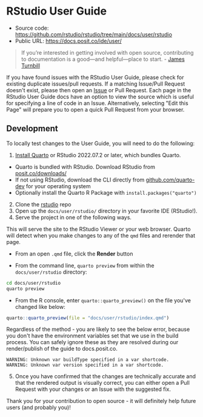 # RStudio User Guide

-   Source code: <https://github.com/rstudio/rstudio/tree/main/docs/user/rstudio>
-   Public URL: <https://docs.posit.co/ide/user/>

> If you’re interested in getting involved with open source, contributing to documentation is a good—and helpful—place to start. - [James Turnbill](https://increment.com/documentation/documentation-as-a-gateway-to-open-source/)

If you have found issues with the RStudio User Guide, please check for existing duplicate issues/pull requests. 
If a matching Issue/Pull Request doesn't exist, please then open an [Issue](https://github.com/rstudio/rstudio/issues/new/choose) or Pull Request. 
Each page in the RStudio User Guide docs have an option to view the source which is useful for specifying a line of code in an Issue. 
Alternatively, selecting "Edit this Page" will prepare you to open a quick Pull Request from your browser.

## Development

To locally test changes to the User Guide, you will need to do the following:

1.  [Install Quarto](https://quarto.org/docs/getting-started/installation.html) or RStudio 2022.07.2 or later, which bundles Quarto.

-   Quarto is bundled with RStudio. Download RStudio from [posit.co/downloads/](https://posit.co/downloads/)
-   If not using RStudio, download the CLI directly from [github.com/quarto-dev](https://github.com/quarto-dev/quarto-cli/releases/latest) for your operating system
-   Optionally install the Quarto R Package with `install.packages("quarto")`

2.  Clone the [rstudio](https://github.com/rstudio/rstudio) repo
3.  Open up the `docs/user/rstudio/` directory in your favorite IDE (RStudio!).
4.  Serve the project in one of the following ways.

This will serve the site to the RStudio Viewer or your web browser. Quarto will detect when you make changes to any of the `qmd` files and rerender that page. 

-   From an open `.qmd` file, click the **Render** button

-   From the command line, `quarto preview` from within the `docs/user/rstudio` directory:

```bash
cd docs/user/rstudio
quarto preview
```

-   From the R console, enter `quarto::quarto_preview()` on the file you've changed like below:

```r
quarto::quarto_preview(file = "docs/user/rstudio/index.qmd")
```

Regardless of the method - you are likely to see the below error, because you don't have the environment variables set that we use in the build process. You can safely ignore these as they are resolved during our render/publish of the guide to docs.posit.co.

```
WARNING: Unknown var buildType specified in a var shortcode.
WARNING: Unknown var version specified in a var shortcode.
```

5. Once you have confirmed that the changes are technically accurate and that the rendered output is visually correct, you can either open a Pull Request with your changes or an Issue with the suggested fix.

Thank you for your contribution to open source - it will definitely help future users (and probably you)!
